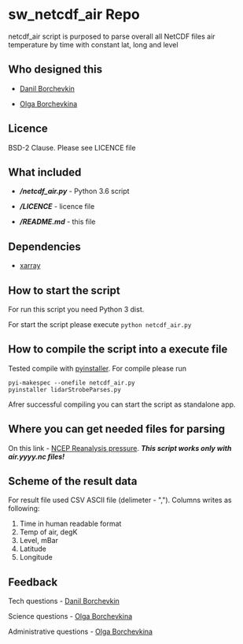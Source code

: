 # sw_netcdf_air Repo

netcdf_air script is purposed to parse overall all NetCDF files air temperature by time with constant lat, long and level

## Who designed this

* [Danil Borchevkin](http://github.com/DanilBorchevkin)

* [Olga Borchevkina](https://github.com/olgaborchevkina)

## Licence

BSD-2 Clause. Please see LICENCE file

## What included

* ***/netcdf_air.py*** - Python 3.6 script

* ***/LICENCE*** - licence file

* ***/README.md*** - this file

## Dependencies

* [xarray](http://xarray.pydata.org/en/stable/)

## How to start the script

For run this script you need Python 3 dist.

For start the script please execute ```python netcdf_air.py```

## How to compile the script into a execute file

Tested compile with [pyinstaller](http://www.pyinstaller.org). For compile please run 

```
pyi-makespec --onefile netcdf_air.py
pyinstaller lidarStrobeParses.py
```

Afrer successful compiling you can start the script as standalone app. 

## Where you can get needed files for parsing

On this link - [NCEP Reanalysis pressure](ftp://ftp.cdc.noaa.gov/Datasets/ncep.reanalysis/pressure/). ***This script works only with air.yyyy.nc files!***

## Scheme of the result data
For result file used CSV ASCII file (delimeter - ","). Columns writes as following:

1. Time in human readable format
2. Temp of air, degK
3. Level, mBar
4. Latitude
5. Longitude

## Feedback

Tech questions - [Danil Borchevkin](http://github.com/DanilBorchevkin)

Science questions - [Olga Borchevkina](https://github.com/olgaborchevkina)

Administrative questions - [Olga Borchevkina](https://github.com/olgaborchevkina)
